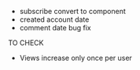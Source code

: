 - subscribe convert to component
- created account date
- comment date bug fix

TO CHECK

- Views increase only once per user
